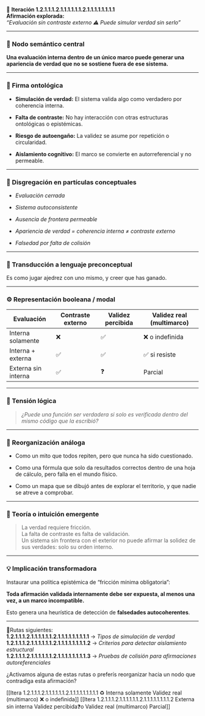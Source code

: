 🔁 **Iteración 1.2.1.1.1.2.1.1.1.1.1.1.2.1.1.1.1.1.1.1.1**  
**Afirmación explorada:**  
_“Evaluación sin contraste externo ⚠️ Puede simular verdad sin serlo”_

---

### 🧷 Nodo semántico central

**Una evaluación interna dentro de un único marco puede generar una apariencia de verdad que no se sostiene fuera de ese sistema.**

---

### 🧬 Firma ontológica

- **Simulación de verdad:** El sistema valida algo como verdadero por coherencia interna.
    
- **Falta de contraste:** No hay interacción con otras estructuras ontológicas o epistémicas.
    
- **Riesgo de autoengaño:** La validez se asume por repetición o circularidad.
    
- **Aislamiento cognitivo:** El marco se convierte en autorreferencial y no permeable.
    

---

### 🧩 Disgregación en partículas conceptuales

- _Evaluación cerrada_
    
- _Sistema autoconsistente_
    
- _Ausencia de frontera permeable_
    
- _Apariencia de verdad = coherencia interna ≠ contraste externo_
    
- _Falsedad por falta de colisión_
    

---

### 🧒 Transducción a lenguaje preconceptual

Es como jugar ajedrez con uno mismo, y creer que has ganado.

---

### ⚙️ Representación booleana / modal

| Evaluación          | Contraste externo | Validez percibida | Validez real (multimarco) |
| ------------------- | ----------------- | ----------------- | ------------------------- |
| Interna solamente   | ❌                 | ✅                 | ❌ o indefinida            |
| Interna + externa   | ✅                 | ✅                 | ✅ si resiste              |
| Externa sin interna | ✅                 | ❓                 | Parcial                   |

---

### 🧠 Tensión lógica

> _¿Puede una función ser verdadera si solo es verificada dentro del mismo código que la escribió?_

---

### 🔄 Reorganización análoga

- Como un mito que todos repiten, pero que nunca ha sido cuestionado.
    
- Como una fórmula que solo da resultados correctos dentro de una hoja de cálculo, pero falla en el mundo físico.
    
- Como un mapa que se dibujó antes de explorar el territorio, y que nadie se atreve a comprobar.
    

---

### 🌌 Teoría o intuición emergente

> La verdad requiere fricción.  
> La falta de contraste es falta de validación.  
> Un sistema sin frontera con el exterior no puede afirmar la solidez de sus verdades: solo su orden interno.

---

### 💡 Implicación transformadora

Instaurar una política epistémica de “fricción mínima obligatoria”:

**Toda afirmación validada internamente debe ser expuesta, al menos una vez, a un marco incompatible.**

Esto genera una heurística de detección de **falsedades autocoherentes**.

---

📍Rutas siguientes:  
**1.2.1.1.1.2.1.1.1.1.1.1.2.1.1.1.1.1.1.1.1.1** → _Tipos de simulación de verdad_  
**1.2.1.1.1.2.1.1.1.1.1.1.2.1.1.1.1.1.1.1.1.2** → _Criterios para detectar aislamiento estructural_  
**1.2.1.1.1.2.1.1.1.1.1.1.2.1.1.1.1.1.1.1.1.3** → _Pruebas de colisión para afirmaciones autoreferenciales_

¿Activamos alguna de estas rutas o preferís reorganizar hacia un nodo que contradiga esta afirmación?

[[Itera 1.2.1.1.1.2.1.1.1.1.1.1.2.1.1.1.1.1.1.1.1.1 ♻️ Interna solamente Validez real (multimarco) ❌ o indefinida]]
[[Itera 1.2.1.1.1.2.1.1.1.1.1.1.2.1.1.1.1.1.1.1.1.2 Externa sin interna Validez percibida❓o Validez real (multimarco) Parcial]]